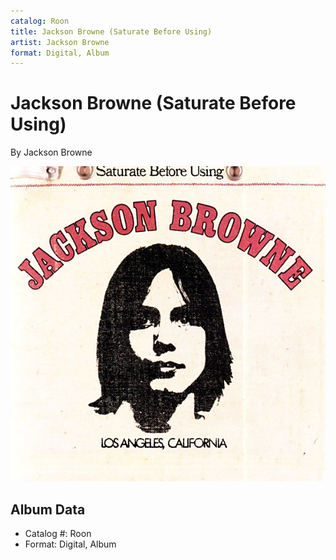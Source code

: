 ```yaml
---
catalog: Roon
title: Jackson Browne (Saturate Before Using)
artist: Jackson Browne
format: Digital, Album
---
```


# Jackson Browne (Saturate Before Using)

By Jackson Browne

![](../../assets/albumcovers/Jackson_Browne-Jackson_Browne_Saturate_Before_Using.png)

## Album Data

- Catalog #: Roon
- Format: Digital, Album

